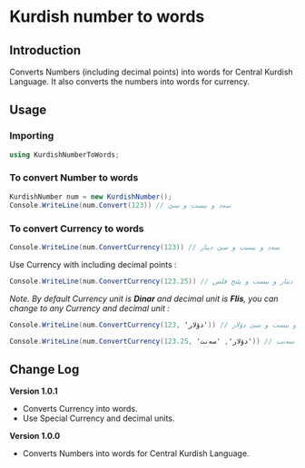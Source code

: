 # Kurdish number to words

## Introduction
Converts Numbers (including decimal points) into words for Central Kurdish Language. It also converts the numbers into words for currency.


## Usage
### Importing
```c#
using KurdishNumberToWords;
```

### To convert Number to words
```c#
KurdishNumber num = new KurdishNumber();
Console.WriteLine(num.Convert(123)) // سەد و بیست و سێ
```

### To convert Currency to words
```c#
Console.WriteLine(num.ConvertCurrency(123)) // سەد و بیست و سێ دینار
```
Use Currency with including decimal points :
```c#
Console.WriteLine(num.ConvertCurrency(123.25)) // سەد و بیست و سێ دینار و بیست و پێنج فلس
```

_Note. By default Currency unit is __Dinar__ and decimal unit is __Flis__, you can change to any Currency and decimal unit :_
```c#
Console.WriteLine(num.ConvertCurrency(123, 'دۆلار')) // سەد و بیست و سێ دۆلار

Console.WriteLine(num.ConvertCurrency(123.25, 'دۆلار', 'سەنت')) // سەد و بیست و سێ دۆلار و بیست و پێنج سەنت
```


## Change Log

__Version 1.0.1__
* Converts Currency into words.
* Use Special Currency and decimal units.

__Version 1.0.0__
* Converts Numbers into words for Central Kurdish Language.